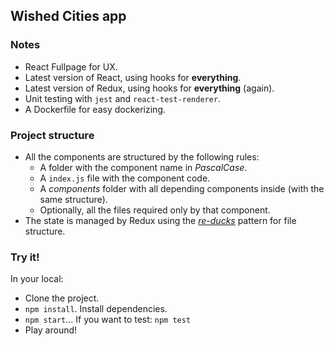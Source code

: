 ## Wished Cities app

### Notes
- React Fullpage for UX.
- Latest version of React, using hooks for **everything**.
- Latest version of Redux, using hooks for **everything** (again).
- Unit testing with `jest` and `react-test-renderer`.
- A Dockerfile for easy dockerizing.

### Project structure
- All the components are structured by the following rules:
  - A folder with the component name in *PascalCase*.
  - A `index.js` file with the component code.
  - A *components* folder with all depending components inside (with the same structure).
  - Optionally, all the files required only by that component.
- The state is managed by Redux using the [*re-ducks*](https://github.com/something/re-ducks) pattern for file structure.

### Try it!
In your local:
- Clone the project.
- `npm install`. Install dependencies.
- `npm start`... If you want to test: `npm test`
- Play around!
